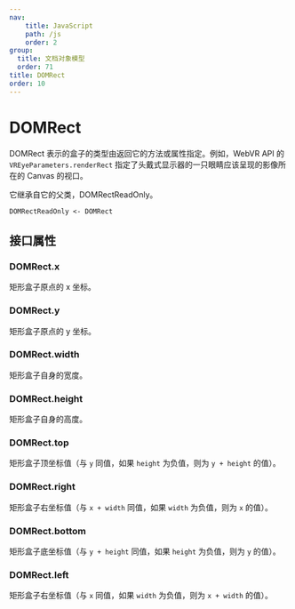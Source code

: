 ```yaml
---
nav:
    title: JavaScript
    path: /js
    order: 2
group:
  title: 文档对象模型
  order: 71
title: DOMRect
order: 10
---
```


# DOMRect

DOMRect 表示的盒子的类型由返回它的方法或属性指定。例如，WebVR API 的 `VREyeParameters.renderRect` 指定了头戴式显示器的一只眼睛应该呈现的影像所在的 Canvas 的视口。

它继承自它的父类，DOMRectReadOnly。

```
DOMRectReadOnly <- DOMRect
```

## 接口属性

### DOMRect.x

矩形盒子原点的 x 坐标。

### DOMRect.y

矩形盒子原点的 y 坐标。

### DOMRect.width

矩形盒子自身的宽度。

### DOMRect.height

矩形盒子自身的高度。

### DOMRect.top

矩形盒子顶坐标值（与 `y` 同值，如果 `height` 为负值，则为 `y + height` 的值）。

### DOMRect.right

矩形盒子右坐标值（与 `x + width` 同值，如果 `width` 为负值，则为 `x` 的值）。

### DOMRect.bottom

矩形盒子底坐标值（与 `y + height` 同值，如果 `height` 为负值，则为 `y` 的值）。

### DOMRect.left

矩形盒子右坐标值（与 `x` 同值，如果 `width` 为负值，则为 `x + width` 的值）。
